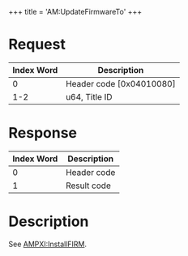 +++
title = 'AM:UpdateFirmwareTo'
+++

# Request

| Index Word | Description                |
|------------|----------------------------|
| 0          | Header code \[0x04010080\] |
| 1-2        | u64, Title ID              |

# Response

| Index Word | Description |
|------------|-------------|
| 0          | Header code |
| 1          | Result code |

# Description

See [AMPXI:InstallFIRM](AMPXI:InstallFIRM "wikilink").
